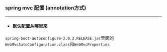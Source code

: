### spring mvc 配置  (annotation方式)
---
 * #### 默认配置从哪里来
`spring-boot-autoconfigure-2.0.3.RELEASE.jar`里面的`WebMvcAutoConfiguration.class`和`WebMvcProperties`
 